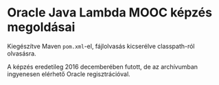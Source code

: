 # Oracle Java Lambda MOOC képzés megoldásai
 
Kiegészítve Maven `pom.xml`-el, fájlolvasás kicserélve
classpath-ról olvasásra.

A képzés eredetileg 2016 decemberében futott, de az archívumban ingyenesen elérhető Oracle regisztrációval.